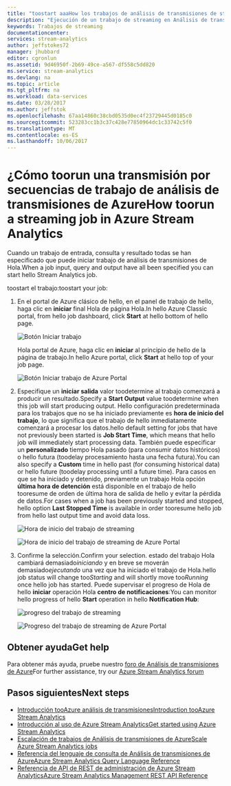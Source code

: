 ```yaml
---
title: "toostart aaaHow los trabajos de análisis de transmisiones de streaming | Documentos de Microsoft"
description: "Ejecución de un trabajo de streaming en Análisis de transmisiones de Azure | segmento de ruta de acceso de aprendizaje."
keywords: Trabajos de streaming
documentationcenter: 
services: stream-analytics
author: jeffstokes72
manager: jhubbard
editor: cgronlun
ms.assetid: 9d46950f-2b69-49ce-a567-df558c5dd820
ms.service: stream-analytics
ms.devlang: na
ms.topic: article
ms.tgt_pltfrm: na
ms.workload: data-services
ms.date: 03/28/2017
ms.author: jeffstok
ms.openlocfilehash: 67aa14860c38cbd0535d0ec4f23729445d0185c0
ms.sourcegitcommit: 523283cc1b3c37c428e77850964dc1c33742c5f0
ms.translationtype: MT
ms.contentlocale: es-ES
ms.lasthandoff: 10/06/2017
---
```

# <a name="how-toorun-a-streaming-job-in-azure-stream-analytics"></a><span data-ttu-id="d5b21-104">¿Cómo toorun una transmisión por secuencias de trabajo de análisis de transmisiones de Azure</span><span class="sxs-lookup"><span data-stu-id="d5b21-104">How toorun a streaming job in Azure Stream Analytics</span></span>
<span data-ttu-id="d5b21-105">Cuando un trabajo de entrada, consulta y resultado todas se han especificado que puede iniciar trabajo de análisis de transmisiones de Hola.</span><span class="sxs-lookup"><span data-stu-id="d5b21-105">When a job input, query and output have all been specified you can start hello Stream Analytics job.</span></span>

<span data-ttu-id="d5b21-106">toostart el trabajo:</span><span class="sxs-lookup"><span data-stu-id="d5b21-106">toostart your job:</span></span>

1. <span data-ttu-id="d5b21-107">En el portal de Azure clásico de hello, en el panel de trabajo de hello, haga clic en **iniciar** final Hola de página Hola.</span><span class="sxs-lookup"><span data-stu-id="d5b21-107">In hello Azure Classic portal, from hello job dashboard, click **Start** at hello bottom of hello page.</span></span>
   
   ![Botón Iniciar trabajo](./media/stream-analytics-run-a-job/1-stream-analytics-run-a-job.png)  
   
   <span data-ttu-id="d5b21-109">Hola portal de Azure, haga clic en **iniciar** al principio de hello de la página de trabajo.</span><span class="sxs-lookup"><span data-stu-id="d5b21-109">In hello Azure portal, click **Start** at hello top of your job page.</span></span>
   
   ![Botón Iniciar trabajo de Azure Portal](./media/stream-analytics-run-a-job/4-stream-analytics-run-a-job.png)  
2. <span data-ttu-id="d5b21-111">Especifique un **iniciar salida** valor toodetermine al trabajo comenzará a producir un resultado.</span><span class="sxs-lookup"><span data-stu-id="d5b21-111">Specify a **Start Output** value toodetermine when this job will start producing output.</span></span> <span data-ttu-id="d5b21-112">Hello configuración predeterminada para los trabajos que no se ha iniciado previamente es **hora de inicio del trabajo**, lo que significa que el trabajo de hello inmediatamente comenzará a procesar los datos.</span><span class="sxs-lookup"><span data-stu-id="d5b21-112">hello default setting for jobs that have not previously been started is **Job Start Time**, which means that hello job will immediately start processing data.</span></span> <span data-ttu-id="d5b21-113">También puede especificar un **personalizado** tiempo Hola pasado (para consumir datos históricos) o hello futura (toodelay procesamiento hasta una fecha futura).</span><span class="sxs-lookup"><span data-stu-id="d5b21-113">You can also specify a **Custom** time in hello past (for consuming historical data) or hello future (toodelay processing until a future time).</span></span> <span data-ttu-id="d5b21-114">Para casos en que se ha iniciado y detenido, previamente un trabajo Hola opción **última hora de detención** está disponible en el trabajo de hello tooresume de orden de última hora de salida de hello y evitar la pérdida de datos.</span><span class="sxs-lookup"><span data-stu-id="d5b21-114">For cases when a job has been previously started and stopped, hello option **Last Stopped Time** is available in order tooresume hello job from hello last output time and avoid data loss.</span></span>  
   
   ![Hora de inicio del trabajo de streaming](./media/stream-analytics-run-a-job/2-stream-analytics-run-a-job.png)  
   
   ![Hora de inicio del trabajo de streaming de Azure Portal](./media/stream-analytics-run-a-job/5-stream-analytics-run-a-job.png)  
3. <span data-ttu-id="d5b21-117">Confirme la selección.</span><span class="sxs-lookup"><span data-stu-id="d5b21-117">Confirm your selection.</span></span> <span data-ttu-id="d5b21-118">estado del trabajo Hola cambiará demasiado*iniciando* y en breve se moverán demasiado*ejecutando* una vez que ha iniciado el trabajo de Hola.</span><span class="sxs-lookup"><span data-stu-id="d5b21-118">hello job status will change too*Starting* and will shortly move too*Running* once hello job has started.</span></span> <span data-ttu-id="d5b21-119">Puede supervisar el progreso de Hola de hello **iniciar** operación Hola **centro de notificaciones**:</span><span class="sxs-lookup"><span data-stu-id="d5b21-119">You can monitor hello progress of hello **Start** operation in hello **Notification Hub**:</span></span>
   
   ![progreso del trabajo de streaming](./media/stream-analytics-run-a-job/3-stream-analytics-run-a-job.png)  
   
   ![Progreso del trabajo de streaming de Azure Portal](./media/stream-analytics-run-a-job/6-stream-analytics-run-a-job.png)  

## <a name="get-help"></a><span data-ttu-id="d5b21-122">Obtener ayuda</span><span class="sxs-lookup"><span data-stu-id="d5b21-122">Get help</span></span>
<span data-ttu-id="d5b21-123">Para obtener más ayuda, pruebe nuestro [foro de Análisis de transmisiones de Azure](https://social.msdn.microsoft.com/Forums/en-US/home?forum=AzureStreamAnalytics)</span><span class="sxs-lookup"><span data-stu-id="d5b21-123">For further assistance, try our [Azure Stream Analytics forum](https://social.msdn.microsoft.com/Forums/en-US/home?forum=AzureStreamAnalytics)</span></span>

## <a name="next-steps"></a><span data-ttu-id="d5b21-124">Pasos siguientes</span><span class="sxs-lookup"><span data-stu-id="d5b21-124">Next steps</span></span>
* [<span data-ttu-id="d5b21-125">Introducción tooAzure análisis de transmisiones</span><span class="sxs-lookup"><span data-stu-id="d5b21-125">Introduction tooAzure Stream Analytics</span></span>](stream-analytics-introduction.md)
* [<span data-ttu-id="d5b21-126">Introducción al uso de Azure Stream Analytics</span><span class="sxs-lookup"><span data-stu-id="d5b21-126">Get started using Azure Stream Analytics</span></span>](stream-analytics-real-time-fraud-detection.md)
* [<span data-ttu-id="d5b21-127">Escalación de trabajos de Análisis de transmisiones de Azure</span><span class="sxs-lookup"><span data-stu-id="d5b21-127">Scale Azure Stream Analytics jobs</span></span>](stream-analytics-scale-jobs.md)
* [<span data-ttu-id="d5b21-128">Referencia del lenguaje de consulta de Análisis de transmisiones de Azure</span><span class="sxs-lookup"><span data-stu-id="d5b21-128">Azure Stream Analytics Query Language Reference</span></span>](https://msdn.microsoft.com/library/azure/dn834998.aspx)
* [<span data-ttu-id="d5b21-129">Referencia de API de REST de administración de Azure Stream Analytics</span><span class="sxs-lookup"><span data-stu-id="d5b21-129">Azure Stream Analytics Management REST API Reference</span></span>](https://msdn.microsoft.com/library/azure/dn835031.aspx)

